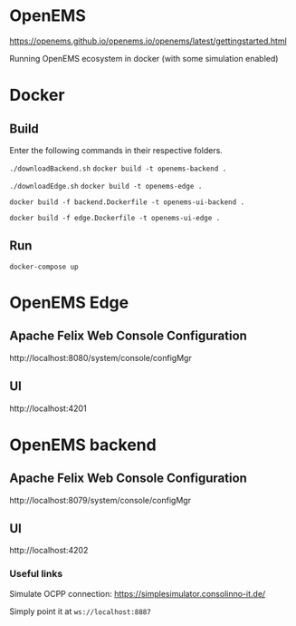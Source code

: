 # OpenEMS

https://openems.github.io/openems.io/openems/latest/gettingstarted.html

Running OpenEMS ecosystem in docker (with some simulation enabled)

# Docker

## Build

Enter the following commands in their respective folders.

`./downloadBackend.sh`
`docker build -t openems-backend .`

`./downloadEdge.sh`
`docker build -t openems-edge .`

`docker build -f backend.Dockerfile -t openems-ui-backend .`

`docker build -f edge.Dockerfile -t openems-ui-edge .`

## Run

`docker-compose up`

# OpenEMS Edge
## Apache Felix Web Console Configuration 
http://localhost:8080/system/console/configMgr

## UI
http://localhost:4201


# OpenEMS backend
## Apache Felix Web Console Configuration 
http://localhost:8079/system/console/configMgr

## UI
http://localhost:4202

### Useful links
Simulate OCPP connection:
https://simplesimulator.consolinno-it.de/

Simply point it at `ws://localhost:8887`